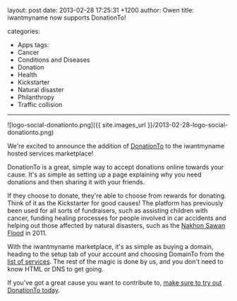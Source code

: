 layout: post
date: 2013-02-28 17:25:31 +1200
author: Owen
title: iwantmyname now supports DonationTo!

categories:
  - Apps
tags:
  - Cancer
  - Conditions and Diseases
  - Donation
  - Health
  - Kickstarter
  - Natural disaster
  - Philanthropy
  - Traffic collision

----

![logo-social-donationto.png]({{ site.images_url }}/2013-02-28-logo-social-donationto.png)

We're excited to announce the addition of [DonationTo](http://www.donationto.com) to the iwantmyname hosted services marketplace!

DonationTo is a great, simple way to accept donations online towards your cause. It's as simple as setting up a page explaining why you need donations and then sharing it with your friends.

If they choose to donate, they're able to choose from rewards for donating. Think of it as the Kickstarter for good causes! The platform has previously been used for all sorts of fundraisers, such as assisting children with cancer, funding healing processes for people involved in car accidents and helping out those affected by natural disasters, such as the [Nakhon Sawan Flood](http://www.donationto.com/blog/fundraising-ideas-help-with-natural-disaster/) in 2011.

With the iwantmyname marketplace, it's as simple as buying a domain, heading to the setup tab of your account and choosing DomainTo from the [list of services](https://iwantmyname.com/services). The rest of the magic is done by us, and you don't need to know HTML or DNS to get going.

If you've got a great cause you want to contribute to, [make sure to try out DonationTo today](https://iwantmyname.com/services/social/register-domain-donationto).
